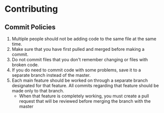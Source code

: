 # Contributing

## Commit Policies
1. Multiple people should not be adding code to the same file at the same time. 
2. Make sure that you have first pulled and merged before making a commit.
3. Do not commit files that you don't remember changing or files with broken code.
4. If you do need to commit code with some problems, save it to a separate branch instead of the master.
5. Each main feature should be worked on through a separate branch designated for that feature. All commits regarding that feature should be made only to that branch.
   * When that feature is completely working, you must create a pull request that will be reviewed before merging the branch with the master
